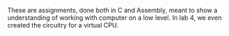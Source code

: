 These are assignments, done both in C and Assembly, meant to show a understanding of working with computer on a low level. In lab 4, we even created the circuitry for a virtual CPU.
